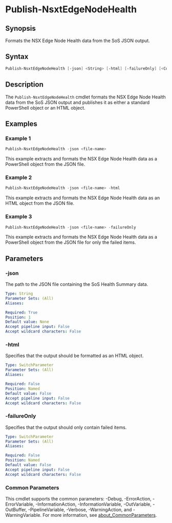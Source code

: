 # Publish-NsxtEdgeNodeHealth

## Synopsis

Formats the NSX Edge Node Health data from the SoS JSON output.

## Syntax

```powershell
Publish-NsxtEdgeNodeHealth [-json] <String> [-html] [-failureOnly] [<CommonParameters>]
```

## Description

The `Publish-NsxtEdgeNodeHealth` cmdlet formats the NSX Edge Node Health data from the SoS JSON output and publishes it as either a standard PowerShell object or an HTML object.

## Examples

### Example 1

```powershell
Publish-NsxtEdgeNodeHealth -json <file-name>
```

This example extracts and formats the NSX Edge Node Health data as a PowerShell object from the JSON file.

### Example 2

```powershell
Publish-NsxtEdgeNodeHealth -json <file-name> -html
```

This example extracts and formats the NSX Edge Node Health data as an HTML object from the JSON file.

### Example 3

```powershell
Publish-NsxtEdgeNodeHealth -json <file-name> -failureOnly
```

This example extracts and formats the NSX Edge Node Health data as a PowerShell object from the JSON file for only the failed items.

## Parameters

### -json

The path to the JSON file containing the SoS Health Summary data.

```yaml
Type: String
Parameter Sets: (All)
Aliases:

Required: True
Position: 1
Default value: None
Accept pipeline input: False
Accept wildcard characters: False
```

### -html

Specifies that the output should be formatted as an HTML object.

```yaml
Type: SwitchParameter
Parameter Sets: (All)
Aliases:

Required: False
Position: Named
Default value: False
Accept pipeline input: False
Accept wildcard characters: False
```

### -failureOnly

Specifies that the output should only contain failed items.

```yaml
Type: SwitchParameter
Parameter Sets: (All)
Aliases:

Required: False
Position: Named
Default value: False
Accept pipeline input: False
Accept wildcard characters: False
```

### Common Parameters

This cmdlet supports the common parameters: -Debug, -ErrorAction, -ErrorVariable, -InformationAction, -InformationVariable, -OutVariable, -OutBuffer, -PipelineVariable, -Verbose, -WarningAction, and -WarningVariable. For more information, see [about_CommonParameters](http://go.microsoft.com/fwlink/?LinkID=113216).
